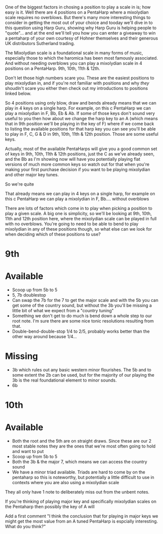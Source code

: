 One of the biggest factors in chosing a position to play a scale in is; how easy is it. Well there are 4 positions on a PentaHarp where a mixolydian scale requires no overblows. But there's many more interesting things to consider in getting the most out of your choice and tooday we'll dive in to this question using Harp Guru, showing why Harp Guru is helping people to "quote"... and at the end we'll tell you how you can enter a giveaway to win a pentaharp of your own courtesy of Hohner themselves and their generous UK distributors Sutherland trading.

The Mixolydian scale is a foundational scale in many forms of music, especially those to which the haromica has been most famously associated. And without needing overblows you can play a mixolydian scale in 4 positions on a PentaHarp. 9th, 10th, 11th & 12th.

Don't let those high numbers scare you. These are the easiest positions to play mixolydian in, and if you're not familiar with positions and why *they* shoudln't scare you either then check out my introductions to positions linked below.

So 4 positions using only blow, draw and bends already means that we can play in 4 keys on a single harp. For example, on this c PentaHarp we can play a mixolydian in F, Bb, Eb & Ab. If some of those keys don't sound very useful to you then how about we change the harp key to an A (which means that in 9th position we'll be playing in the key of F) where if we come back to listing the available positions for that harp key you can see you'll be able to play in F, C, G & D in 9th, 10th, 11th & 12th position. Those are some useful keys.

Actually, most of the available PentaHarps will give you a good common set of keys in 9th, 10th, 11th & 12th positions, just the C as we've already seen, and the Bb as I'm showing now will have you potentially playing flat versions of much more common keys so watch out for that when you're making your first purchase decision if you want to be playing mixolydian and other major key tunes.

So we're quite 






That already means we can play in 4 keys on a single harp, for example on this c PentaHarp we can play a mixolydian in F, Bb.... without overblows

There are lots of factors which come in to play when picking a position to play a given scale. A big one is simplicity, so we'll be looking at 9th, 10th, 11th and 12th position here, where the mixolydian scale can be played in full with no overblows. You're going to need to be able to bend to play mixolydian in any of these positions though, so what else can we look for when deciding which of these positions to use?

# 9th

# Available
- Scoop up from 5b to 5
- 5, 7b doublestop
- Can swap the 7b for the 7 to get the major scale and with the 5b you can get some of the country sound, but without the 3b you'll be missing a little bit of what we expect from a "country tuning"
- Something we don't get to do much is bend down a whole step to our root note. I'm sure there are some nice tonic resolutions resulting from that.
- Double-bend-double-stop  1/4 to 2/5, probably works better than the other  way around because 1/4...

# Missing
- 3b which rules out any basic western minor flourishes. The 5b and to some extent the 2b can be used, but for the majority of our playing the 3b is the real foundational element to minor sounds.
- 6b

# 10th

# Available
- Both the root and the 5th are on straight draws. Since these are our 2 most stable notes they are the ones that we're most often going to hold and want to put 
- Scoop up from 5b to 5
- Both the 3b & the major 7, which means we can access the country sound
- We have a minor triad available. Triads are hard to come by on the pentaharp so this is noteworthy, but potentially a little difficult to use in contexts where you are also using a mixolydian scale

They all only have 1 note to deliberately miss out from the unbent notes.







If you're thinking of playing major key and specifically mixolydian scales on the Pentaharp then possibly the key of A will


Add a first comment "I think the conclusion that for playing in major keys we might get the most value from an A tuned PentaHarp is espcially interesting. What do you think?"
